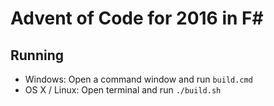 # Advent of Code for 2016 in F# #

## Running

- Windows: Open a command window and run `build.cmd`
- OS X / Linux: Open terminal and run `./build.sh`
